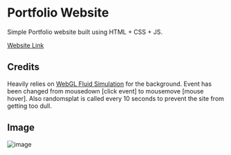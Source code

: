 # Portfolio Website
Simple Portfolio website built using HTML + CSS + JS.

[Website Link](https://akhileshadithya.github.io)

## Credits

Heavily relies on [WebGL Fluid Simulation](https://paveldogreat.github.io/WebGL-Fluid-Simulation/) for the background. Event has been changed from mousedown [click event] to mousemove [mouse hover]. Also randomsplat is called every 10 seconds to prevent the site from getting too dull.

## Image

![image](https://github.com/AkhileshAdithya/AkhileshAdithya.github.io/assets/38578610/114b3030-bba4-4f74-8cbc-fc8a6d2872e1)
